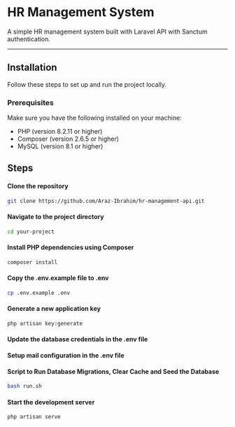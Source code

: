 # HR Management System

A simple HR management system built with Laravel API with Sanctum authentication.

---

## Installation

Follow these steps to set up and run the project locally.

### Prerequisites

Make sure you have the following installed on your machine:

- PHP (version 8.2.11 or higher)
- Composer (version 2.6.5 or higher)
- MySQL (version 8.1 or higher)

## Steps

#### Clone the repository
```bash
git clone https://github.com/Araz-Ibrahim/hr-management-api.git
```
#### Navigate to the project directory
```bash
cd your-project
```
#### Install PHP dependencies using Composer
```bash
composer install
```
#### Copy the .env.example file to .env
```bash
cp .env.example .env
```
#### Generate a new application key
```bash
php artisan key:generate
```
#### Update the database credentials in the .env file

#### Setup mail configuration in the .env file

#### Script to Run Database Migrations, Clear Cache and Seed the Database
```bash
bash run.sh
```
#### Start the development server
```bash
php artisan serve
```
